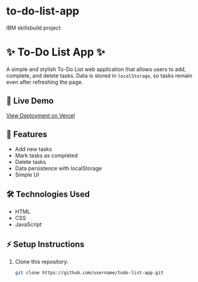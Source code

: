 # to-do-list-app
IBM skillsbuild project

# ✨ To-Do List App ✨

A simple and stylish To-Do List web application that allows users to add, complete, and delete tasks. Data is stored in `localStorage`, so tasks remain even after refreshing the page.

## 🚀 Live Demo
[View Deployment on Vercel](https://to-do-list-mter0skph-rykinas-projects.vercel.app)

## 📝 Features
- Add new tasks
- Mark tasks as completed
- Delete tasks
- Data persistence with localStorage
- Simple UI

## 🛠️ Technologies Used
- HTML
- CSS
- JavaScript 

## ⚡ Setup Instructions
1. Clone this repository:
   ```bash
   git clone https://github.com/username/todo-list-app.git
